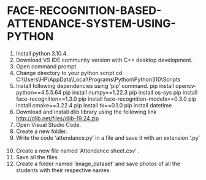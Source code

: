 # FACE-RECOGNITION-BASED-ATTENDANCE-SYSTEM-USING-PYTHON


1.	Install python 3.10.4.
2.	Download VS IDE community version with C++ desktop development.
3.	Open command prompt.
4.	Change directory to your python script 
cd C:\Users\HP\AppData\Local\Programs\Python\Python310\Scripts
5.	Install following dependencies using ‘pip’ command.
pip install opencv-python==4.5.5.64
pip install numpy==1.22.3
pip install os-sys
pip install face-recognition==1.3.0
pip install face-recognition-models==0.3.0
pip install cmake==3.22.4
pip install tk==0.1.0
pip install datetime
6.	Download and install dlib library using the following link
http://dlib.net/files/dlib-19.24.zip
7.	Open Visual Studio Code.
8.	Create a new folder.
9.	Write the code ‘attendance.py’ in a file and save it with an extension ‘.py’ .
10.	 Create a new file named ‘Attendance sheet.csv’ .
11.	Save all the files.
12.	Create a folder named ‘image_dataset’ and save photos of all the students with their respective names.
